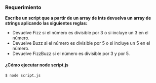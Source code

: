 ### Requerimiento

**Escribe un script que a partir de un array de ints devuelva un array de strings aplicando las siguientes reglas:**

* Devuelve Fizz si el número es divisible por 3 o si incluye un 3 en el número.
* Devuelve Buzz si el número es divisible por 5 o si incluye un 5 en el número.
* Devuelve FizzBuzz si el número es divisible por 3 y por 5.

#### ¿Cómo ejecutar node script.js
```bash
$ node script.js
```
